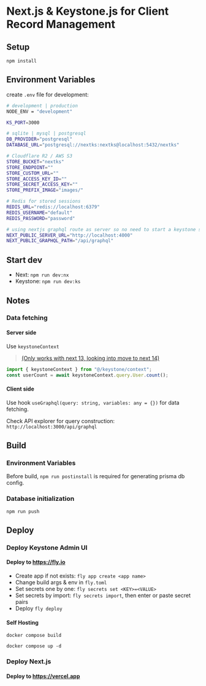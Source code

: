# Next.js & Keystone.js for Client Record Management

## Setup

`npm install`

## Environment Variables

create `.env` file for development:

```sh
# development | production
NODE_ENV = "development"

KS_PORT=3000

# sqlite | mysql | postgresql
DB_PROVIDER="postgresql"
DATABASE_URL="postgresql://nextks:nextks@localhost:5432/nextks"

# Cloudflare R2 / AWS S3
STORE_BUCKET="nextks"
STORE_ENDPOINT=""
STORE_CUSTOM_URL=""
STORE_ACCESS_KEY_ID=""
STORE_SECRET_ACCESS_KEY=""
STORE_PREFIX_IMAGE="images/"

# Redis for stored sessions
REDIS_URL="redis://localhost:6379"
REDIS_USERNAME="default"
REDIS_PASSWORD="password"

# using nextjs graphql route as server so no need to start a keystone server
NEXT_PUBLIC_SERVER_URL="http://localhost:4000"
NEXT_PUBLIC_GRAPHQL_PATH="/api/graphql"
```

## Start dev

- Next: `npm run dev:nx`
- Keystone: `npm run dev:ks`

## Notes

### Data fetching

#### Server side

Use `keystoneContext`

> [(Only works with next 13, looking into move to next 14)](https://github.com/keystonejs/keystone/pull/8881)

```js
import { keystoneContext } from "@/keystone/context";
const userCount = await keystoneContext.query.User.count();
```

#### Client side

Use hook `useGraphql(query: string, variables: any = {})` for data fetching.

Check API explorer for query construction: `http://localhost:3000/api/graphql`

## Build

### Environment Variables

Before build, `npm run postinstall` is required for generating prisma db config.

### Database initialization

`npm run push`

## Deploy

### Deploy Keystone Admin UI

#### Deploy to <https://fly.io>

- Create app if not exists: `fly app create <app name>`
- Change build args & env in `fly.toml`
- Set secrets one by one: `fly secrets set <KEY>=<VALUE>`
- Set secrets by import: `fly secrets import`, then enter or paste secret pairs
- Deploy `fly deploy`

#### Self Hosting

`docker compose build`

`docker compose up -d`

### Deploy Next.js

#### Deploy to <https://vercel.app>
